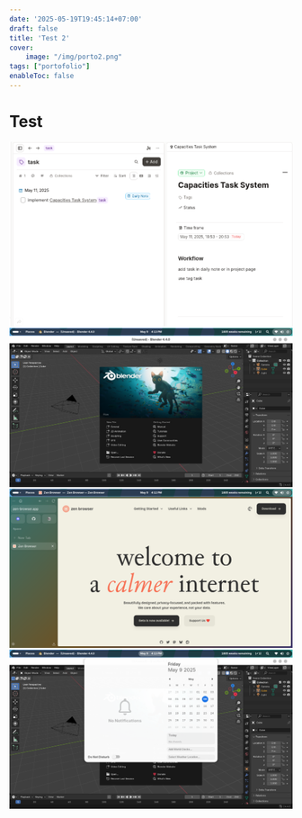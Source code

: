 ```yaml
---
date: '2025-05-19T19:45:14+07:00'
draft: false
title: 'Test 2'
cover:
    image: "/img/porto2.png"
tags: ["portofolio"]
enableToc: false
---
```

# Test

![test1](images/1.png)
![test2](images/2.png)
![test4](images/3.png)
![test4](images/4.png)